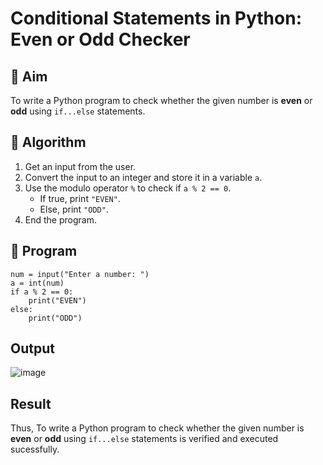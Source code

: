 # Conditional Statements in Python: Even or Odd Checker

## 🎯 Aim
To write a Python program to check whether the given number is **even** or **odd** using `if...else` statements.

## 🧠 Algorithm
1. Get an input from the user.
2. Convert the input to an integer and store it in a variable `a`.
3. Use the modulo operator `%` to check if `a % 2 == 0`.
   - If true, print `"EVEN"`.
   - Else, print `"ODD"`.
4. End the program.

## 🧾 Program
```
num = input("Enter a number: ")
a = int(num)
if a % 2 == 0:
    print("EVEN")
else:
    print("ODD")
```


## Output
![image](https://github.com/user-attachments/assets/aec783bd-ae6b-4079-96db-2910027f5813)

## Result
Thus, To write a Python program to check whether the given number is **even** or **odd** using `if...else` statements is verified and executed sucessfully.
